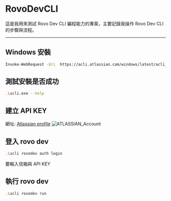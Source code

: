# RovoDevCLI
 這是我用來測試 Rovo Dev CLI 編程能力的專案，主要記錄我操作 Rovo Dev CLI 的步驟與流程。

 ---
 
## Windows 安裝
```bash
Invoke-WebRequest -Uri  https://acli.atlassian.com/windows/latest/acli_windows_amd64/acli.exe -OutFile acli.exe
```
## 測試安裝是否成功
```bash
.\acli.exe --help
```

## 建立 API KEY
網址: [Atlassian profile](https://id.atlassian.com/manage-profile/security/api-tokens)
![ATLASSIAN_Account](https://hackmd.io/_uploads/BkNPwm9Vge.jpg)

## 登入 rovo dev
```bash
.\acli rovodev auth login
```
要輸入信箱與 API KEY

## 執行 rovo dev
```bash
.\acli rovodev run
```